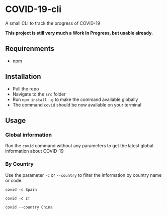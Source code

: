 # COVID-19-cli
A small CLI to track the progress of COVID-19

**This project is still very much a Work In Progress, but usable already.**

## Requirenments
* [npm](https://www.npmjs.com/get-npm)

## Installation
* Pull the repo
* Navigate to the `src` folder
* Run `npm install -g` to make the command available globally
* The command `covid` should be now available on your terminal

## Usage
### Global information
Run the `covid` command without any parameters to get the latest global information about COVID-19
### By Country
Use the parameter `-c` or `--country` to filter the information by country name or code. 

`covid -c Spain`

`covid -c IT`

`covid --country China`
